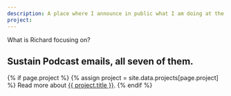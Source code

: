 ```yaml
---
description: A place where I announce in public what I am doing at the moment.
project: 
---
```


What is Richard focusing on?

## Sustain Podcast emails, all seven of them.

{% if page.project %}
  {% assign project = site.data.projects[page.project] %}
  Read more about <a href="https://burntfen.com/projects/{{ page.project }}">{{ project.title }}</a>.
{% endif %}

